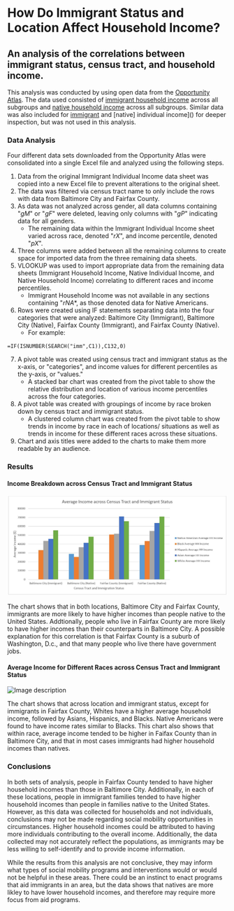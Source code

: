 How Do Immigrant Status and Location Affect Household Income?
======
## An analysis of the correlations between immigrant status, census tract, and household income.

This analysis was conducted by using open data from the [Opportunity Atlas](https://www.opportunityatlas.org/). The data used consisted of [immigrant household income]() across all subgroups and [native household income]() across all subgroups. Similar data was also included for [immigrant]() and [native] individual income]() for deeper inspection, but was not used in this analysis.

### Data Analysis

Four different data sets downloaded from the Opportunity Atlas were consolidated into a single Excel file and analyzed using the following steps.
1. Data from the original Immigrant Individual Income data sheet was copied into a new Excel file to prevent alterations to the original sheet. 
2. The data was filtered via census tract name to only include the rows with data from Baltimore City and Fairfax County.
3. As data was not analyzed across gender, all data columns containing "_gM_" or "_gF_" were deleted, leaving only columns with "_gP_" indicating data for all genders. 
   * The remaining data within the Immigrant Individual Income sheet varied across race, denoted "_rX_", and income percentile, denoted "_pX_". 
4. Three columns were added between all the remaining columns to create space for imported data from the three remaining data sheets.
5. VLOOKUP was used to import appropriate data from the remaining data sheets (Immigrant Household Income, Native Individual Income, and Native Household Income) correlating to different races and income percentiles. 
   * Immigrant Household Income was not available in any sections containing "_rNA_*, as those denoted data for Native Americans.
6. Rows were created using IF statements separating data into the four categories that were analyzed: Baltimore City (Immigrant), Baltimore City (Native), Fairfax County (Immigrant), and Fairfax County (Native).
   * For example:
```
=IF(ISNUMBER(SEARCH("imm",C1)),C132,0)
```
7. A pivot table was created using census tract and immigrant status as the x-axis, or "categories", and income values for different percentiles as the y-axis, or "values."
   * A stacked bar chart was created from the pivot table to show the relative distribution and location of various income percentiles across the four categories. 
8. A pivot table was created with groupings of income by race broken down by census tract and immigrant status.
   * A clustered column chart was created from the pivot table to show trends in income by race in each of locations/ situations as well as trends in income for these different races across these situations.
9. Chart and axis titles were added to the charts to make them more readable by an audience. 

### Results

#### Income Breakdown across Census Tract and Immigrant Status 

![Image description](https://github.com/karinafrank/comparing-immigrant-and-native-household-income-between-baltimore-and-fairfax-county/blob/master/Graph%202.JPG)

The chart shows that in both locations, Baltimore City and Fairfax County, immigrants are more likely to have higher incomes than people native to the United States. Addtionally, people who live in Fairfax County are more likely to have higher incomes than their counterparts in Baltimore City. A possible explanation for this correlation is that Fairfax County is a suburb of Washington, D.c., and that many people who live there have government jobs. 

#### Average Income for Different Races across Census Tract and Immigrant Status

![Image description](link-to-image)

The chart shows that across location and immigrant status, except for immigrants in Fairfax County, Whites have a higher average household income, followed by Asians, Hispanics, and Blacks. Native Americans were found to have income rates similar to Blacks. This chart also shows that within race, average income tended to be higher in Faifax County than in Baltimore City, and that in most cases immigrants had higher household incomes than natives. 


### Conclusions

In both sets of analysis, people in Fairfax County tended to have higher household incomes than those in Baltimore City. Additionally, in each of these locations, people in immigrant families tended to have higher household incomes than people in families native to the United States. However, as this data was collected for households and not individuals, conclusions may not be made regarding social mobility opportunities in circumstances. Higher household incomes could be attributed to having more individuals contributing to the overall income. Additionally, the data collected may not accurately reflect the populations, as immigrants may be less willing to self-identify and to provide income information.

While the results from this analysis are not conclusive, they may inform what types of social mobility programs and interventions would or would not be helpful in these areas. There could be an instinct to enact programs that aid immigrants in an area, but the data shows that natives are more likley to have lower household incomes, and therefore may require more focus from aid programs. 

